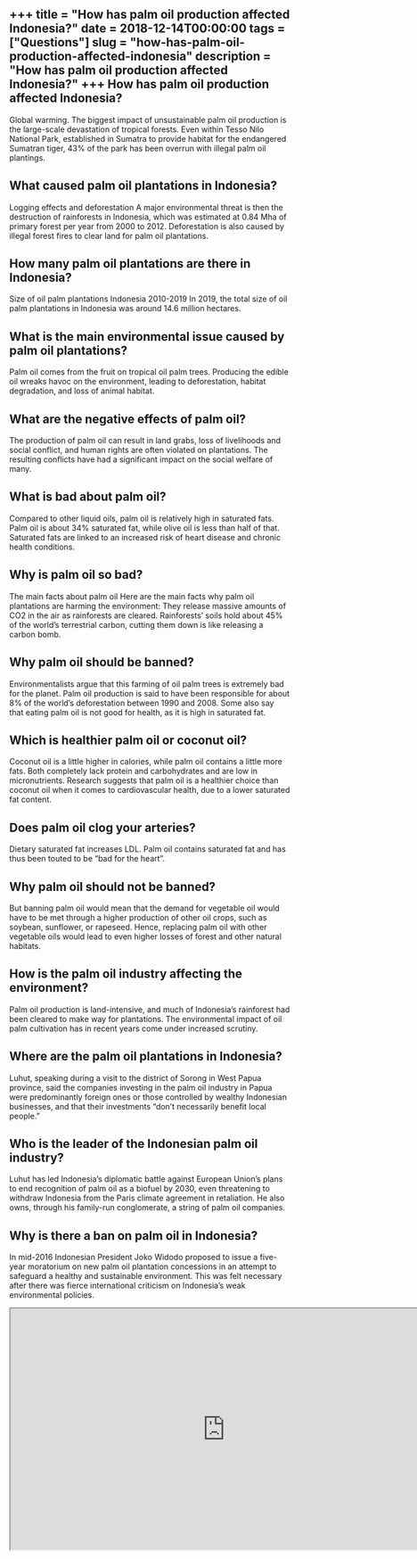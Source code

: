 +++
title = "How has palm oil production affected Indonesia?"
date = 2018-12-14T00:00:00
tags = ["Questions"]
slug = "how-has-palm-oil-production-affected-indonesia"
description = "How has palm oil production affected Indonesia?"
+++
How has palm oil production affected Indonesia?
-----------------------------------------------

Global warming. The biggest impact of unsustainable palm oil production is the large-scale devastation of tropical forests. Even within Tesso Nilo National Park, established in Sumatra to provide habitat for the endangered Sumatran tiger, 43% of the park has been overrun with illegal palm oil plantings.

What caused palm oil plantations in Indonesia?
----------------------------------------------

Logging effects and deforestation A major environmental threat is then the destruction of rainforests in Indonesia, which was estimated at 0.84 Mha of primary forest per year from 2000 to 2012. Deforestation is also caused by illegal forest fires to clear land for palm oil plantations.

How many palm oil plantations are there in Indonesia?
-----------------------------------------------------

Size of oil palm plantations Indonesia 2010-2019 In 2019, the total size of oil palm plantations in Indonesia was around 14.6 million hectares.

What is the main environmental issue caused by palm oil plantations?
--------------------------------------------------------------------

Palm oil comes from the fruit on tropical oil palm trees. Producing the edible oil wreaks havoc on the environment, leading to deforestation, habitat degradation, and loss of animal habitat.

What are the negative effects of palm oil?
------------------------------------------

The production of palm oil can result in land grabs, loss of livelihoods and social conflict, and human rights are often violated on plantations. The resulting conflicts have had a significant impact on the social welfare of many.

What is bad about palm oil?
---------------------------

Compared to other liquid oils, palm oil is relatively high in saturated fats. Palm oil is about 34% saturated fat, while olive oil is less than half of that. Saturated fats are linked to an increased risk of heart disease and chronic health conditions.

Why is palm oil so bad?
-----------------------

The main facts about palm oil Here are the main facts why palm oil plantations are harming the environment: They release massive amounts of CO2 in the air as rainforests are cleared. Rainforests’ soils hold about 45% of the world’s terrestrial carbon, cutting them down is like releasing a carbon bomb.

Why palm oil should be banned?
------------------------------

Environmentalists argue that this farming of oil palm trees is extremely bad for the planet. Palm oil production is said to have been responsible for about 8% of the world’s deforestation between 1990 and 2008. Some also say that eating palm oil is not good for health, as it is high in saturated fat.

Which is healthier palm oil or coconut oil?
-------------------------------------------

Coconut oil is a little higher in calories, while palm oil contains a little more fats. Both completely lack protein and carbohydrates and are low in micronutrients. Research suggests that palm oil is a healthier choice than coconut oil when it comes to cardiovascular health, due to a lower saturated fat content.

Does palm oil clog your arteries?
---------------------------------

Dietary saturated fat increases LDL. Palm oil contains saturated fat and has thus been touted to be “bad for the heart”.

Why palm oil should not be banned?
----------------------------------

But banning palm oil would mean that the demand for vegetable oil would have to be met through a higher production of other oil crops, such as soybean, sunflower, or rapeseed. Hence, replacing palm oil with other vegetable oils would lead to even higher losses of forest and other natural habitats.

How is the palm oil industry affecting the environment?
-------------------------------------------------------

Palm oil production is land-intensive, and much of Indonesia’s rainforest had been cleared to make way for plantations. The environmental impact of oil palm cultivation has in recent years come under increased scrutiny.

Where are the palm oil plantations in Indonesia?
------------------------------------------------

Luhut, speaking during a visit to the district of Sorong in West Papua province, said the companies investing in the palm oil industry in Papua were predominantly foreign ones or those controlled by wealthy Indonesian businesses, and that their investments “don’t necessarily benefit local people.”

Who is the leader of the Indonesian palm oil industry?
------------------------------------------------------

Luhut has led Indonesia’s diplomatic battle against European Union’s plans to end recognition of palm oil as a biofuel by 2030, even threatening to withdraw Indonesia from the Paris climate agreement in retaliation. He also owns, through his family-run conglomerate, a string of palm oil companies.

Why is there a ban on palm oil in Indonesia?
--------------------------------------------

In mid-2016 Indonesian President Joko Widodo proposed to issue a five-year moratorium on new palm oil plantation concessions in an attempt to safeguard a healthy and sustainable environment. This was felt necessary after there was fierce international criticism on Indonesia’s weak environmental policies.

<iframe allow="accelerometer; autoplay; clipboard-write; encrypted-media; gyroscope; picture-in-picture" allowfullscreen="" class="__youtube_prefs__  epyt-is-override  no-lazyload" data-no-lazy="1" data-origheight="433" data-origwidth="770" data-skipgform_ajax_framebjll="" height="433" id="_ytid_19633" loading="lazy" src="https://www.youtube.com/embed/LSumTLrJzdU?enablejsapi=1&autoplay=0&cc_load_policy=0&cc_lang_pref=&iv_load_policy=1&loop=0&modestbranding=0&rel=1&fs=1&playsinline=0&autohide=2&theme=dark&color=red&controls=1&" title="YouTube player" width="770"></iframe>